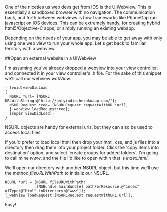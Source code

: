 One of the niceties us web devs get from IOS is the UIWebview.  This is essentially a sandboxed browser with no navigation. The communication back, and forth between webviews is how frameworks like PhoneGap run javascript on IOS devices. This can be extremely handy, for creating hybrid html5/Objective-C apps, or simply running an existing webapp.

Depending on the needs of your app, you may be able to get away with only using one web view to run your whole app. Let's get back to familiar territory with a webview.

##Open an external website in a UIWebview

I'm assuming you've already dropped a webview into your view controller, and connected it in your view controller's .h file. For the sake of this snippet we'll call our webview _webView_.

    - (void)viewDidLoad
    {
      NSURL *url= [NSURL URLWithString:@"http://onlyindie.herokuapp.com/"];
      NSURLRequest *req= [NSURLRequest requestWithURL:url];  
      [_webView loadRequest:req];
      [super viewDidLoad];
    }

NSURL objects are handy for external urls, but they can also be used to access local files.

If you'd prefer to load local html then drop your html, css, and js files into a directory then drag them into your project folder. Click the 'copy items into destination' option, and select 'create groups for added folders'. I'm going to call mine _www_, and the file I'd like to open within that is _index.html_.

We'll open our directory with another NSURL object, but this time we'll use the method _fileURLWithPath_ to initializ our NSURL.

    NSURL *url = [NSURL fileURLWithPath:
                 [[NSBundle mainBundle] pathForResource:@"index" ofType:@"html" inDirectory:@"www"]];
    [_webView loadRequest:[NSURLRequest requestWithURL:url]]; 

Easy!
